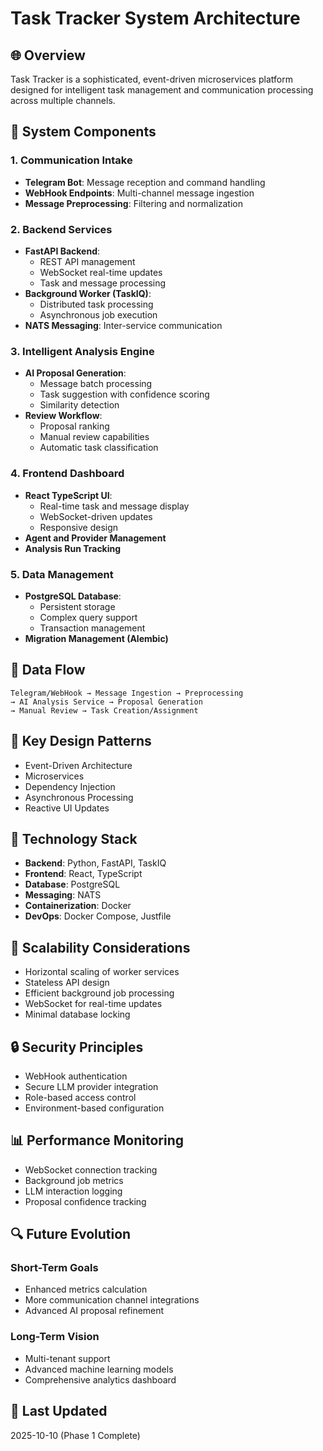 # Task Tracker System Architecture

## 🌐 Overview

Task Tracker is a sophisticated, event-driven microservices platform designed for intelligent task management and communication processing across multiple channels.

## 🔬 System Components

### 1. Communication Intake
- **Telegram Bot**: Message reception and command handling
- **WebHook Endpoints**: Multi-channel message ingestion
- **Message Preprocessing**: Filtering and normalization

### 2. Backend Services
- **FastAPI Backend**: 
  - REST API management
  - WebSocket real-time updates
  - Task and message processing
- **Background Worker (TaskIQ)**:
  - Distributed task processing
  - Asynchronous job execution
- **NATS Messaging**: Inter-service communication

### 3. Intelligent Analysis Engine
- **AI Proposal Generation**:
  - Message batch processing
  - Task suggestion with confidence scoring
  - Similarity detection
- **Review Workflow**:
  - Proposal ranking
  - Manual review capabilities
  - Automatic task classification

### 4. Frontend Dashboard
- **React TypeScript UI**:
  - Real-time task and message display
  - WebSocket-driven updates
  - Responsive design
- **Agent and Provider Management**
- **Analysis Run Tracking**

### 5. Data Management
- **PostgreSQL Database**:
  - Persistent storage
  - Complex query support
  - Transaction management
- **Migration Management (Alembic)**

## 🔗 Data Flow

```
Telegram/WebHook → Message Ingestion → Preprocessing 
→ AI Analysis Service → Proposal Generation 
→ Manual Review → Task Creation/Assignment
```

## 🧩 Key Design Patterns

- Event-Driven Architecture
- Microservices
- Dependency Injection
- Asynchronous Processing
- Reactive UI Updates

## 🔧 Technology Stack

- **Backend**: Python, FastAPI, TaskIQ
- **Frontend**: React, TypeScript
- **Database**: PostgreSQL
- **Messaging**: NATS
- **Containerization**: Docker
- **DevOps**: Docker Compose, Justfile

## 🚀 Scalability Considerations

- Horizontal scaling of worker services
- Stateless API design
- Efficient background job processing
- WebSocket for real-time updates
- Minimal database locking

## 🔒 Security Principles

- WebHook authentication
- Secure LLM provider integration
- Role-based access control
- Environment-based configuration

## 📊 Performance Monitoring

- WebSocket connection tracking
- Background job metrics
- LLM interaction logging
- Proposal confidence tracking

## 🔍 Future Evolution

### Short-Term Goals
- Enhanced metrics calculation
- More communication channel integrations
- Advanced AI proposal refinement

### Long-Term Vision
- Multi-tenant support
- Advanced machine learning models
- Comprehensive analytics dashboard

## 📅 Last Updated
2025-10-10 (Phase 1 Complete)
